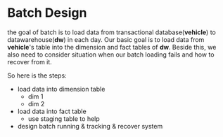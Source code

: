 # Batch Design
the goal of batch is to load data from transactional database(**vehicle**)
to datawarehouse(**dw**) in each day. Our basic goal
is to load data from **vehicle**'s table into the dimension and fact tables
of **dw**. Beside this, we also need to consider situation
 when our batch loading fails and how to recover from it.
 
 So here is the steps:
 * load data into dimension table
    * dim 1
    * dim 2
 * load data into fact table
    * use staging table to help
 * design batch running & tracking & recover system
 


    